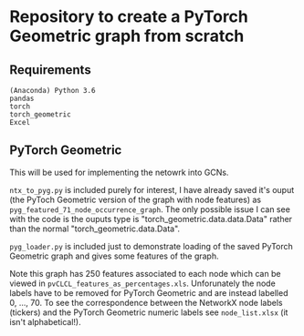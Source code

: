 # Repository to create a PyTorch Geometric graph from scratch

## Requirements
```
(Anaconda) Python 3.6
pandas
torch
torch_geometric
Excel
```

## PyTorch Geometric
This will be used for implementing the netowrk into GCNs.

```ntx_to_pyg.py``` is included purely for interest, I have already saved it's ouput (the PyToch Geometric version of the graph with node features) as ```pyg_featured_71_node_occurrence_graph```. The only possible issue I can see with the code is the ouputs type is "torch_geometric.data.data.Data" rather than the normal "torch_geometric.data.Data".

```pyg_loader.py``` is included just to demonstrate loading of the saved PyTorch Geometric graph and gives some features of the graph.

Note this graph has 250 features associated to each node which can be viewed in ```pvCLCL_features_as_percentages.xls```. Unforunately the node labels have to be removed for PyTorch Geometric and are instead labelled 0, ..., 70. To see the correspondence between the NetworkX node labels (tickers) and the PyTorch Geometric numeric labels see ```node_list.xlsx``` (it isn't alphabetical!).
